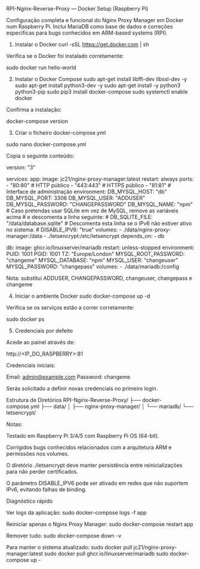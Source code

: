RPI-Nginx-Reverse-Proxy — Docker Setup (Raspberry Pi)

Configuração completa e funcional do Nginx Proxy Manager em Docker num Raspberry Pi.
Inclui MariaDB como base de dados e correções específicas para bugs conhecidos em ARM-based systems (RPI).

 1. Instalar o Docker
curl -sSL https://get.docker.com | sh


Verifica se o Docker foi instalado corretamente:

sudo docker run hello-world

 2. Instalar o Docker Compose
sudo apt-get install libffi-dev libssl-dev -y
sudo apt-get install python3-dev -y
sudo apt-get install -y python3 python3-pip
sudo pip3 install docker-compose
sudo systemctl enable docker


Confirma a instalação:

docker-compose version

 3. Criar o ficheiro docker-compose.yml

sudo nano docker-compose.yml


Copia o seguinte conteúdo:

version: "3"

services:
  app:
    image: jc21/nginx-proxy-manager:latest
    restart: always
    ports:
      - "80:80"    # HTTP público
      - "443:443"  # HTTPS público
      - "81:81"    # Interface de administração
    environment:
      DB_MYSQL_HOST: "db"
      DB_MYSQL_PORT: 3306
      DB_MYSQL_USER: "ADDUSER"
      DB_MYSQL_PASSWORD: "CHANGEPASSWORD"
      DB_MYSQL_NAME: "npm"
      # Caso pretendas usar SQLite em vez de MySQL, remove as variáveis acima
      # e descomenta a linha seguinte:
      # DB_SQLITE_FILE: "/data/database.sqlite"
      # Descomenta esta linha se o IPv6 não estiver ativo no sistema:
      # DISABLE_IPV6: "true"
    volumes:
      - ./data/nginx-proxy-manager:/data
      - ./letsencrypt:/etc/letsencrypt
    depends_on:
      - db

  db:
    image: ghcr.io/linuxserver/mariadb
    restart: unless-stopped
    environment:
      PUID: 1001
      PGID: 1001
      TZ: "Europe/London"
      MYSQL_ROOT_PASSWORD: "changeme"
      MYSQL_DATABASE: "npm"
      MYSQL_USER: "changeuser"
      MYSQL_PASSWORD: "changepass"
    volumes:
      - ./data/mariadb:/config


Nota: substitui ADDUSER, CHANGEPASSWORD, changeuser, changepass e changeme

 4. Iniciar o ambiente Docker
sudo docker-compose up -d


Verifica se os serviços estão a correr corretamente:

sudo docker ps

 5. Credenciais por defeito

Acede ao painel através de:

http://<IP_DO_RASPBERRY>:81


Credenciais iniciais:

Email:    admin@example.com
Password: changeme


Serás solicitado a definir novas credenciais no primeiro login.

Estrutura de Diretórios
RPI-Nginx-Reverse-Proxy/
├── docker-compose.yml
├── data/
│   ├── nginx-proxy-manager/
│   └── mariadb/
└── letsencrypt/


 Notas:

Testado em Raspberry Pi 3/4/5 com Raspberry Pi OS (64-bit).

Corrigidos bugs conhecidos relacionados com a arquitetura ARM e permissões nos volumes.

O diretório ./letsencrypt deve manter persistência entre reinicializações para não perder certificados.

O parâmetro DISABLE_IPV6 pode ser ativado em redes que não suportem IPv6, evitando falhas de binding.

 Diagnóstico rápido

Ver logs da aplicação:
sudo docker-compose logs -f app

Reiniciar apenas o Nginx Proxy Manager:
sudo docker-compose restart app

Remover tudo:
sudo docker-compose down -v

Para manter o sistema atualizado:
sudo docker pull jc21/nginx-proxy-manager:latest
sudo docker pull ghcr.io/linuxserver/mariadb
sudo docker-compose up -
